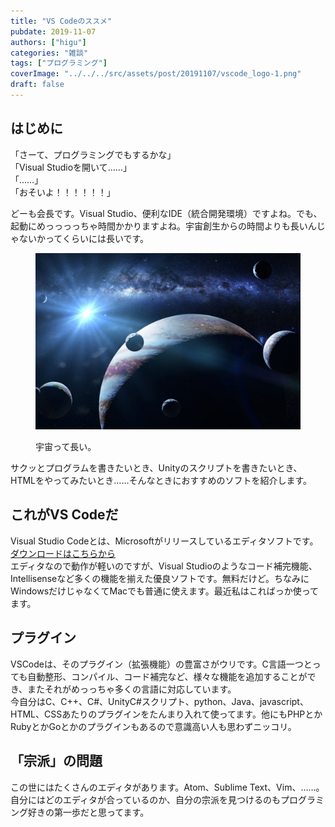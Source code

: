 ```yaml
---
title: "VS Codeのススメ"
pubdate: 2019-11-07
authors: ["higu"]
categories: "雑談"
tags: ["プログラミング"]
coverImage: "../../../src/assets/post/20191107/vscode_logo-1.png"
draft: false
---
```


## はじめに

「さーて、プログラミングでもするかな」  
「Visual Studioを開いて……」  
「……」  
「おそいよ！！！！！！」

どーも会長です。Visual Studio、便利なIDE（統合開発環境）ですよね。でも、起動にめっっっっちゃ時間かかりますよね。宇宙創生からの時間よりも長いんじゃないかってくらいには長いです。

<figure>

![「宇宙」の画像検索結果](../../assets/post/20191107/img_89c7845becb8e9913a9ead053cd804e5175339.jpg)

<figcaption>

宇宙って長い。

</figcaption>

</figure>

サクッとプログラムを書きたいとき、Unityのスクリプトを書きたいとき、HTMLをやってみたいとき……そんなときにおすすめのソフトを紹介します。

## これがVS Codeだ

Visual Studio Codeとは、Microsoftがリリースしているエディタソフトです。  
[ダウンロードはこちらから](https://azure.microsoft.com/ja-jp/products/visual-studio-code/)  
エディタなので動作が軽いのですが、Visual Studioのようなコード補完機能、Intellisenseなど多くの機能を揃えた優良ソフトです。無料だけど。ちなみにWindowsだけじゃなくてMacでも普通に使えます。最近私はこればっか使ってます。

## プラグイン

VSCodeは、そのプラグイン（拡張機能）の豊富さがウリです。C言語一つとっても自動整形、コンパイル、コード補完など、様々な機能を追加することができ、またそれがめっっちゃ多くの言語に対応しています。  
今自分はC、C++、C#、UnityC#スクリプト、python、Java、javascript、HTML、CSSあたりのプラグインをたんまり入れて使ってます。他にもPHPとかRubyとかGoとかのプラグインもあるので意識高い人も思わずニッコリ。

## 「宗派」の問題

この世にはたくさんのエディタがあります。Atom、Sublime Text、Vim、……。自分にはどのエディタが合っているのか、自分の宗派を見つけるのもプログラミング好きの第一歩だと思ってます。

